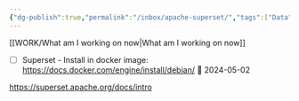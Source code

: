 ```yaml
---
{"dg-publish":true,"permalink":"/inbox/apache-superset/","tags":["Data","Projects","inbox"],"noteIcon":"","created":"2024-04-27 3:27:06 pm","updated":"2024-04-27 3:27:53 pm"}
---
```


[[WORK/What am I working on now\|What am I working on now]]

- [ ] Superset - Install in docker image: https://docs.docker.com/engine/install/debian/ 🛫 2024-05-02

https://superset.apache.org/docs/intro


